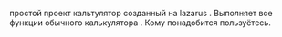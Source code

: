 простой проект кальтулятор созданный на lazarus . Выполняет все функции обычного калькулятора . Кому понадобится пользуётесь.
